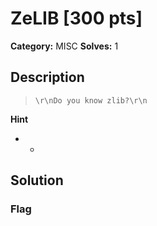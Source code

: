 # ZeLIB [300 pts]

**Category:** MISC
**Solves:** 1

## Description
>```\r\nDo you know zlib?\r\n```

**Hint**
* -

## Solution

### Flag

